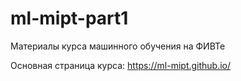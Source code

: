 # ml-mipt-part1
Материалы курса машинного обучения на ФИВТе

Основная страница курса: https://ml-mipt.github.io/